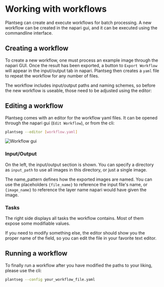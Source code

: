 # Working with workflows

Plantseg can create and execute workflows for batch processing.
A new workflow can be created in the napari gui, and it can be executed
using the commandline interface.

## Creating a workflow

To create a new workflow, one must process an example image through the napari GUI.
Once the result has been exported, a button to `Export Workflow` will appear
in the input/output tab in napari.
Plantseg then creates a `yaml` file to repeat the workflow for any number of files.

The workflow includes input/output paths and naming schemes, so before the new
workflow is useable, those need to be adjusted using the editor:

## Editing a workflow

Plantseg comes with an editor for the workflow yaml files.
It can be opened through the napari gui (`Edit Workflow`),
or from the cli:

```bash
plantseg --editor [workflow.yaml]
```

![Workflow gui](https://github.com/kreshuklab/plant-seg/raw/refs/heads/assets/images/workflow_gui_overview.webp)

### Input/Output

On the left, the input/output section is shown.
You can specify a directory as `input_path` to use all images in this
directory, or just a single image.

The name_pattern defines how the exported images are named.
You can use the placeholders `{file_name}` to reference the input file's name,
or `{image_name}` to reference the layer name napari would have given the image.

### Tasks

The right side displays all tasks the workflow contains.
Most of them expose some modifiable values.

If you need to modify something else, the editor should show you the proper
name of the field, so you can edit the file in your favorite text editor.

## Running a workflow

To finally run a workflow after you have modified the paths to your liking, please use the cli:

```bash
plantseg --config your_workflow_file.yaml
```

